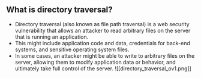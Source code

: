 ## What is directory traversal?
- Directory traversal (also known as file path traversal) is a web security vulnerability that allows an attacker to read arbitrary files on the server that is running an application.
- This might include application code and data, credentials for back-end systems, and sensitive operating system files.
- In some cases, an attacker might be able to write to arbitrary files on the server, allowing them to modify application data or behavior, and ultimately take full control of the server.
![[directory_traversal_ov1.png]]